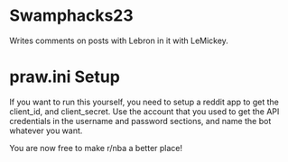 # Swamphacks23
Writes comments on posts with Lebron in it with LeMickey.

# praw.ini Setup #

If you want to run this yourself, you need to setup a reddit app to get the client_id, and client_secret. 
Use the account that you used to get the API credentials in the username and password sections, and name the bot whatever you want.

You are now free to make r/nba a better place!
